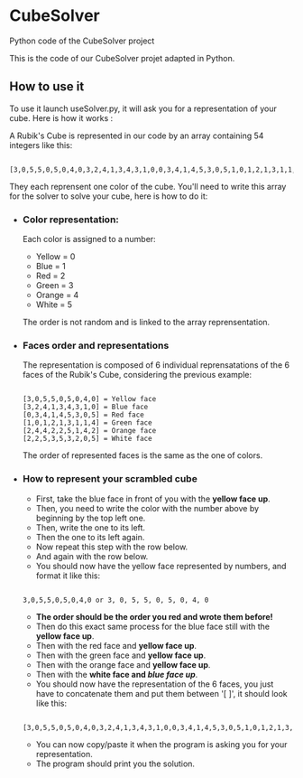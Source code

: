 # CubeSolver
Python code of the CubeSolver project

This is the code of our CubeSolver projet adapted in Python.

## How to use it

To use it launch useSolver.py, it will ask you for a representation of your cube. Here is how it works :

A Rubik's Cube is represented in our code by an array containing 54 integers like this:
```

[3,0,5,5,0,5,0,4,0,3,2,4,1,3,4,3,1,0,0,3,4,1,4,5,3,0,5,1,0,1,2,1,3,1,1,4,2,4,4,2,2,5,1,4,2,2,2,5,3,5,3,2,0,5]

```
They each reprensent one color of the cube.
You'll need to write this array for the solver to solve your cube, here is how to do it:
- ### Color representation:
  Each color is assigned to a number:
  
  - Yellow = 0
  - Blue = 1
  - Red = 2
  - Green = 3
  - Orange = 4
  - White = 5
  
  The order is not random and is linked to the array reprensentation.
- ### Faces order and representations
  The representation is composed of 6 individual reprensatations of the 6 faces of the Rubik's Cube, considering the previous example:
  ```
  
  [3,0,5,5,0,5,0,4,0] = Yellow face
  [3,2,4,1,3,4,3,1,0] = Blue face
  [0,3,4,1,4,5,3,0,5] = Red face
  [1,0,1,2,1,3,1,1,4] = Green face
  [2,4,4,2,2,5,1,4,2] = Orange face
  [2,2,5,3,5,3,2,0,5] = White face
  
  ```
  The order of represented faces is the same as the one of colors.
- ### How to represent your scrambled cube
  - First, take the blue face in front of you with the **yellow face up**.
  - Then, you need to write the color with the number above by beginning by the top left one.
  - Then, write the one to its left.
  - Then the one to its left again.
  - Now repeat this step with the row below.
  - And again with the row below.
  - You should now have the yellow face represented by numbers, and format it like this:
  ```
  
  3,0,5,5,0,5,0,4,0 or 3, 0, 5, 5, 0, 5, 0, 4, 0
  
  ```
  - **The order should be the order you red and wrote them before!**
  - Then do this exact same process for the blue face still with the **yellow face up**.
  - Then with the red face and **yellow face up**.
  - Then with the green face and **yellow face up**.
  - Then with the orange face and **yellow face up**.
  - Then with the **white face and _blue face up_**.
  - You should now have the representation of the 6 faces, you just have to concatenate them and put them between '[ ]', it should look like this:
  ```

  [3,0,5,5,0,5,0,4,0,3,2,4,1,3,4,3,1,0,0,3,4,1,4,5,3,0,5,1,0,1,2,1,3,1,1,4,2,4,4,2,2,5,1,4,2,2,2,5,3,5,3,2,0,5]

  ```
  - You can now copy/paste it when the program is asking you for your representation.
  - The program should print you the solution.
